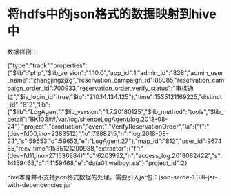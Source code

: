 # 将hdfs中的json格式的数据映射到hive中

数据样例：
> 
{"type":"track","properties":{"$lib":"php","$lib_version":"1.10.0","app_id":1,"admin_id":"838","admin_user_name":"zhangjingzjzg","reservation_campaign_id":88085,"reservation_campaign_order_id":700933,"reservation_order_verify_status":"审核通过","$is_login_id":true,"$ip":"210.14.134.125"},"time":1535121169225,"distinct_id":"812","lib":{"$lib":"LogAgent","$lib_version":"1.7.20180125","$lib_method":"tools","$lib_detail":"BK103##/var/log/shenceLogAgent/log.2018-08-24"},"project":"production","event":"VerifyReservationOrder","la":{"f":"(dev=fd00,ino=2383512)","o":7988215,"n":"log.2018-08-24","s":59653,"c":59653,"e":"LogAgent.27"},"map_id":"812","user_id":967485,"recv_time":1535121200988,"extractor":{"f":"(dev=fd11,ino=271536984)","o":6203992,"n":"access_log.2018082422","s":14159468,"c":14159468,"e":"data01.weiboyi.sa"},"project_id":2}

hive本身并不支持json格式数据的处理，需要引入jar包：json-serde-1.3.8-jar-with-dependencies.jar
